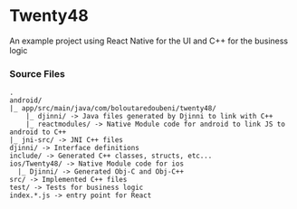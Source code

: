 # Twenty48

An example project using React Native for the UI and C++ for the business logic

### Source Files
```
.
android/
|_ app/src/main/java/com/boloutaredoubeni/twenty48/
    |_ djinni/ -> Java files generated by Djinni to link with C++
    |_ reactmodules/ -> Native Module code for android to link JS to android to C++
|_ jni-src/ -> JNI C++ files
djinni/ -> Interface definitions
include/ -> Generated C++ classes, structs, etc...
ios/Twenty48/ -> Native Module code for ios
  |_ Djinni/ -> Generated Obj-C and Obj-C++
src/ -> Implemented C++ files
test/ -> Tests for business logic
index.*.js -> entry point for React

```
